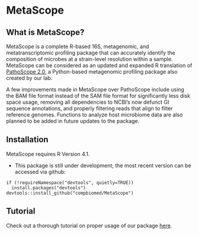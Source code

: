 # MetaScope 

## What is MetaScope?

MetaScope is a complete R-based 16S, metagenomic, and metatranscriptomic profiling package that can accurately identify the composition of microbes at a strain-level resolution within a sample. MetaScope can be considered as an updated and expanded R translation of [PathoScope 2.0](https://microbiomejournal.biomedcentral.com/articles/10.1186/2049-2618-2-33), a Python-based metagenomic profiling package also created by our lab. 

A few improvements made in MetaScope over PathoScope include using the BAM file format instead of the SAM file format for significantly less disk space usage, removing all dependencies to NCBI’s now defunct GI sequence annotations, and properly filtering reads that align to filter reference genomes. Functions to analyze host microbiome data are also planned to be added in future updates to the package.

## Installation

MetaScope requires R Version 4.1.

* This package is still under development; the most recent version can be accessed via github:

```
if (!requireNamespace("devtools", quietly=TRUE))
  install.packages("devtools")
devtools::install_github("compbiomed/MetaScope")
```

## Tutorial 

Check out a thorough tutorial on proper usage of our package  [here](https://compbiomed.github.io/metascope-docs/articles/MetaScope_vignette.html).
